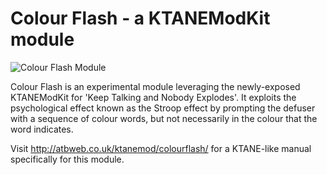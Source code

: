 # Colour Flash - a KTANEModKit module

![Colour Flash Module](http://atbweb.co.uk/ktanemod/colourflash/img/themodule.png "Colour Flash Module")

Colour Flash is an experimental module leveraging the newly-exposed KTANEModKit for 'Keep Talking and Nobody Explodes'. It exploits the psychological effect known as the Stroop effect by prompting the defuser with a sequence of colour words, but not necessarily in the colour that the word indicates.

Visit http://atbweb.co.uk/ktanemod/colourflash/ for a KTANE-like manual specifically for this module.
